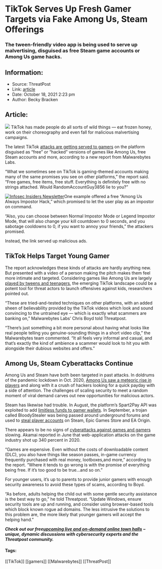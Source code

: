 # TikTok Serves Up Fresh Gamer Targets via Fake Among Us, Steam Offerings
### The tween-friendly video app is being used to serve up malvertising, disguised as free Steam game accounts or Among Us game hacks.

## Information:
+ Source: ThreatPost
+ Link: [article](https://kasperskycontenthub.com/threatpost-global/?p=175546)
+ Date: October 18, 2021  2:23 pm
+ Author: Becky Bracken


## Article:
![](https://media.threatpost.com/wp-content/uploads/sites/103/2020/10/26151303/among-us-1-e1603739609435.jpg)
TikTok has made people do all sorts of wild things — eat frozen honey, work on their choreography and even fall for malicious malvertising campaigns.


The latest TikTok [attacks are getting served to gamers](https://blog.malwarebytes.com/scams/2021/10/free-steam-game-scams-on-tiktok-are-among-us/) on the platform disguised as “free” or “hacked” versions of games like Among Us, free Steam accounts and more, according to a new report from Malwarebytes Labs.


“What we sometimes see on TikTok is gaming-themed accounts making many of the same promises you see on other platforms,” the report said. “Free games, free items, free stuff. Everything is definitely free with no strings attached. Would RandomAccountGuy3856 lie to you?”


[![Infosec Insiders Newsletter](https://media.threatpost.com/wp-content/uploads/sites/103/2021/07/10165815/infosec_insiders_in_article_promo.png)](https://threatpost.com/infosec-insider-subscription-page/?utm_source=ART&utm_medium=ART&utm_campaign=InfosecInsiders_Newsletter_Promo/)One example offered a free “Among Us Always Impostor Hack,” which promised to let the user play as an impostor on command.


“Also, you can choose between Normal Impostor Mode or Legend Impostor Mode, that will also change your kill countdown to 0 seconds, and you sabotage cooldowns to 0, if you want to annoy your friends,” the attackers promised.


Instead, the link served up malicious ads.


**TikTok Helps Target Young Gamer**
-----------------------------------


The report acknowledges these kinds of attacks are hardly anything new. But presented with a video of a person making the pitch makes them feel more intimate and targeted. Considering games like Among Us are largely [played by tweens and teenagers](https://www.nytimes.com/2020/10/14/style/among-us.html), the emerging TikTok landscape could be a potent tool for threat actors to launch offensives against kids, researchers pointed out.


“These are tried-and-tested techniques on other platforms, with an added sheen of believability provided by the TikTok videos which look and sound convincing to the untrained eye — which is exactly what scammers are banking on,” Malwarebytes Labs’ Chris Boyd told Threatpost.


“There’s just something a bit more personal about having what looks like real people telling you genuine-sounding things in a short video clip,” the Malwarebytes team commented. “It all feels very informal and casual, and that’s exactly the kind of ambience a scammer would look to hit you with alongside their dubious websites and offers.”


**Among Us, Steam Cyberattacks Continue**
-----------------------------------------


Among Us and Steam have both been targeted in past attacks. In doldrums of the pandemic lockdown in Oct. 2020, [Among Us saw a meteoric rise in players](https://threatpost.com/among-us-mobile-game-attackers/160555/) and along with it a crush of hackers looking for a quick payday with a side of attention. The challenges of scaling security to meet a random moment of viral demand carves out new opportunities for malicious actors.


Steam has likewise had trouble. In August, the platform’s Spart2Pay API was exploited to add [limitless funds to gamer wallets](https://threatpost.com/valve-bug-unlimited-funds/168710/). In September, a trojan called BloodyStealer was being passed around underground forums and used to [steal player accounts](https://threatpost.com/gamers-malware-steam-epic-ea-origin-accounts/175081/) on Steam, Epic Games Store and EA Origin.


There appears to be no signs of [cyberattacks against games and gamers](https://threatpost.com/attackers-gaming-industry/167183/) slowing. Akamai reported in June that web-application attacks on the game industry shot up 340 percent in 2020.


“Games are expensive. Even without the costs of downloadable content (DLC), you also have things like season passes, in-game currency frequently purchased with real money, lootboxes,and more,” according to the report. “Where it tends to go wrong is with the promise of everything being free. If it’s too good to be true…and so on.”


For younger users, it’s up to parents to provide junior gamers with enough security awareness to avoid these types of scams, according to Boyd.


“As before, adults helping the child out with some gentle security assistance is the best way to go,” he told Threatpost. “Update Windows, ensure security tools are up and running, and consider using browser-based tools which block known rogue ad domains. The less intrusive the solutions to this problem are, the more likely that younger gamers will accept the helping hand.”


***Check out our free***[***upcoming live and on-demand online town halls***](https://threatpost.com/category/webinars/) ***– unique, dynamic discussions with cybersecurity experts and the Threatpost community.***




#### Tags:
[[TikTok]] [[gamers]] [[Malwarebytes]] [[ThreatPost]]
